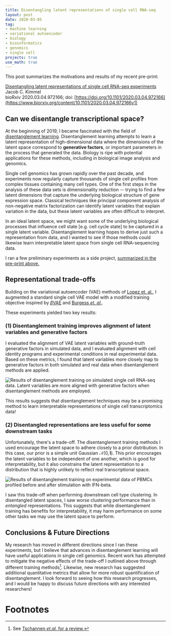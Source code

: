 ```yaml
---
title: Disentangling latent representations of single cell RNA-seq
layout: post
date: 2020-03-05
tag:
- machine learning
- variational autoencoder
- biology
- bioinformatics
- genomics
- single cell
projects: true
use_math: true
---
```


This post summarizes the motivations and results of my recent pre-print:

[Disentangling latent representations of single cell RNA-seq experiments](https://www.biorxiv.org/content/10.1101/2020.03.04.972166v1)  
Jacob C. Kimmel  
bioRxiv 2020.03.04.972166; doi: [https://doi.org/10.1101/2020.03.04.972166](https://www.biorxiv.org/content/10.1101/2020.03.04.972166v1)

## Can we disentangle transcriptional space?

At the beginning of 2019, I became fascinated with the field of [disentanglement learning]({{site.url}}/disentangling_a_latent_space/).
Disentanglement learning attempts to learn a latent representation of high-dimensional data where the dimensions of the latent space correspond to **generative factors**, or important parameters in the process that generated the data.
Biology is ripe with potential applications for these methods, including in biological image analysis and genomics.

Single cell genomics has grown rapidly over the past decade, and experiments now regularly capture thousands of single cell profiles from complex tissues containing many cell types.
One of the first steps in the analysis of these data sets is dimensionality reduction -- trying to find a few latent dimensions that capture the underlying biological structure of gene expression space.
Classical techniques like principal component analysis of non-negative matrix factorization can identify latent variables that explain variation in the data, but these latent variables are often difficult to interpret.

In an ideal latent space, we might want some of the underlying biological processes that influence cell state [e.g. cell cycle state] to be captured in a single latent variable.
Disentanglement learning hopes to derive just such a representation from data, and I wanted to see if those methods could likewise learn interpretable latent space from single cell RNA-sequencing data.

I ran a few preliminary experiments as a side project, [summarized in the pre-print above.](https://www.biorxiv.org/content/10.1101/2020.03.04.972166v1)

## Representational trade-offs

Building on the variational autoencoder (VAE) methods of [Lopez et. al.](https://www.nature.com/articles/s41592-018-0229-2), I augmented a standard single cell VAE model with a modified training objective inspired by [$\beta$VAE]((https://openreview.net/pdf?id=Sy2fzU9gl)) and [Burgess *et. al.*](https://arxiv.org/pdf/1804.03599.pdf).

These experiments yielded two key results:

### (1) Disentanglement training improves alignment of latent variables and generative factors

I evaluated the alignment of VAE latent variables with ground-truth generative factors in simulated data, and I evaluated alignment with cell identity programs and experimental conditions in real experimental data.
Based on these metrics, I found that latent variables more closely map to generative factors in both simulated and real data when disentanglement methods are applied.

![Results of disentanglement training on simulated single cell RNA-seq data. Latent variables are more aligned with generative factors when disentanglement methods are employed.]({{site.url}}/assets/images/disentangle_scrnaseq/sim_result.png)

This results suggests that disentanglement techniques may be a promising method to learn interpretable representations of single cell transcriptomics data!

### (2) Disentangled representations are less useful for some downstream tasks

Unfortunately, there's a trade-off.
The disentanglement training methods I used encourage the latent space to adhere closely to a prior distribution.
In this case, our prior is a simple unit Gaussian $\mathcal{N}(0, \mathbf{I})$.
This prior encourages the latent variables to be independent of one another, which is good for interpretability, but it also constrains the latent representation to a distribution that is highly unlikely to reflect real transcriptional space.

![Results of disentanglement training on experimental data of PBMCs profiled before and after stimulation with IFN-beta.]({{site.url}}/assets/images/disentangle_scrnaseq/kang_result.png)

I saw this trade-off when performing downstream cell type clustering.
In disentangled latent spaces, I saw worse clustering performance than in *entangled* representations.
This suggests that while disentanglement training has benefits for interpretability, it may harm performance on some other tasks we may use the latent space to perform.

## Conclusions & Future Directions

My research has moved in different directions since I ran these experiments, but I believe that advances in disentanglement learning will have useful applications in single cell genomics.
Recent work has attempted to mitigate the negative effects of the trade-off I outlined above through different training methods[^1].
Likewise, new research has suggested additional quantitative metrics that allow for more robust quantification of disentanglement.
I look forward to seeing how this research progresses, and I would be happy to discuss future directions with any interested researchers!

# Footnotes

[^1]: See [Tschannen *et.al.* for a review.](https://arxiv.org/abs/1812.05069)
